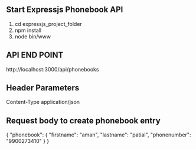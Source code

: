## Start Expressjs Phonebook API
1. cd expressjs_project_folder 
2. npm install  
3. node bin/www

## API END POINT
http://localhost:3000/api/phonebooks

## Header Parameters
Content-Type  application/json

## Request body to create phonebook entry

{
 "phonebook": {
  "firstname": "aman",
  "lastname": "patial",
  "phonenumber": "9900273410"
  }
}
